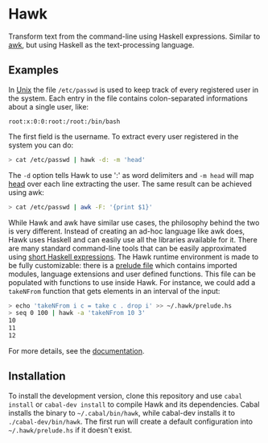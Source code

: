 # Hawk

Transform text from the command-line using Haskell expressions. Similar to [awk](http://cm.bell-labs.com/cm/cs/awkbook/index.html), but using Haskell as the text-processing language.

## Examples

In [Unix](http://en.wikipedia.org/wiki/Unix) the file `/etc/passwd` is used to
keep track of every registered user in the system. Each entry in the file
contains colon-separated informations about a single user, like:

```
root:x:0:0:root:/root:/bin/bash
```

The first field is the username. To extract every user registered in the system you can do:

```bash
> cat /etc/passwd | hawk -d: -m 'head'
```

The `-d` option tells Hawk to use ':' as word delimiters and `-m head` will
map [head](http://hackage.haskell.org/package/base-4.6.0.1/docs/Data-List.html#v:head) over each line extracting the user. The same result can be achieved
using awk:

```bash
> cat /etc/passwd | awk -F: '{print $1}'
```

While Hawk and awk have similar use cases, the philosophy behind the two is very
different. Instead of creating an ad-hoc language like awk does, Hawk uses
Haskell and can easily use all the libraries available for it.
There are many standard command-line tools that can be easily approximated using
[short Haskell expressions](http://www.haskell.org/haskellwiki/Simple_Unix_tools).
The Hawk runtime environment is made to be fully customizable: there is
a [prelude file](https://github.com/gelisam/hawk/tree/master/doc#user-prelude)
which contains imported modules, language extensions and
user defined functions. This file can be populated with functions to use inside
Hawk. For instance, we could add a `takeNFrom` function that gets elements in an
interval of the input:

```bash
> echo 'takeNFrom i c = take c . drop i' >> ~/.hawk/prelude.hs
> seq 0 100 | hawk -a 'takeNFrom 10 3'
10
11
12
```


For more details, see the [documentation](doc/README.md).

## Installation

To install the development version, clone this repository and use `cabal
install` or `cabal-dev install` to compile Hawk and its dependencies. Cabal
installs the binary to `~/.cabal/bin/hawk`, while cabal-dev installs it to
`./cabal-dev/bin/hawk`. The first run will create a default configuration into
`~/.hawk/prelude.hs` if it doesn't exist.
